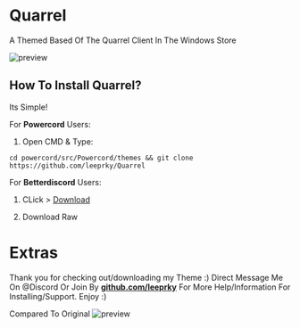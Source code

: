 # Quarrel
A Themed Based Of The Quarrel Client In The Windows Store

![preview](https://i.imgur.com/6bvkEoD.png)

## How To Install Quarrel?

Its Simple!

For **Powercord** Users:

1. Open CMD & Type:

```
cd powercord/src/Powercord/themes && git clone https://github.com/leeprky/Quarrel
```

For **Betterdiscord** Users:

1. CLick > [Download](https://raw.githubusercontent.com/leeprky/Quarrel/main/support/betterdiscord/quarrel.theme)

2. Download Raw

# Extras 

Thank you for checking out/downloading my Theme :)
Direct Message Me On @Discord Or Join By **[github.com/leeprky](https://discord.gg/Ff3rqAYB89)** For More Help/Information For Installing/Support. Enjoy :)


Compared To Original
![preview](https://i.imgur.com/A8h0SjQ.png)
